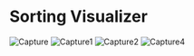 # Sorting Visualizer
![Capture](https://user-images.githubusercontent.com/63467021/233843233-277bb227-0365-4126-9f7e-84dcd310992b.PNG)
![Capture1](https://user-images.githubusercontent.com/63467021/233842755-d232e615-59d7-4bef-8191-3b6f617658f7.PNG)
![Capture2](https://user-images.githubusercontent.com/63467021/233842764-caa63a7b-c864-41a3-a1cd-e9b32bd84a8a.PNG)
![Capture4](https://user-images.githubusercontent.com/63467021/233842768-38242b70-7c2f-4649-8411-43ae0e811278.PNG)
